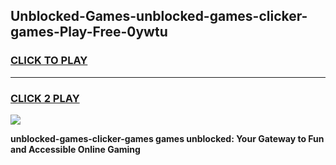 
## Unblocked-Games-unblocked-games-clicker-games-Play-Free-0ywtu
<h3>
<a href="https://premium76.site?title=unblocked-games-clicker-games&ref=09A">CLICK TO PLAY</a></h3>
<hr>

<h3>
<a href="https://premium76.site?title=unblocked-games-clicker-games&ref=09A">CLICK 2 PLAY</a>
  
</h3>

<a href="https://premium76.site?title=unblocked-games-clicker-games&ref=09A"><img src="https://clearcache.store/games.png"></a>


**unblocked-games-clicker-games games unblocked: Your Gateway to Fun and Accessible Online Gaming**
